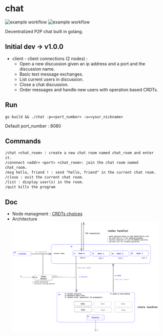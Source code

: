 # chat 
![example workflow](https://github.com/timtimjnvr/chat/actions/workflows/build.yml/badge.svg)
![example workflow](https://github.com/timtimjnvr/chat/actions/workflows/tag-releases.yml/badge.svg)

Decentralized P2P chat built in golang.

## Initial dev -> v1.0.0

- client - client connections (2 nodes) :
  - Open a new discussion given an ip address and a port and the discussion name.
  - Basic text message exchanges.
  - List current users in discussion.
  - Close a chat discussion.
  - Order messages and handle new users with operation based CRDTs.

## Run

```
go build && ./chat -p=<port_number> -u=<your_nickname>
```
Default port_number : 8080

## Commands

```
/chat <chat_room> : create a new chat room named chat_room and enter it.
/connnect <addr> <port> <chat_room>: join the chat room named chat_room.
/msg hello, friend ! : send "hello, friend" in the current chat room.
/close : exit the current chat room.
/list : display user(s) in the room.
/quit kills the program
```

## Doc
- Node managment : [CRDTs choices](doc/crdt.md)
- Architecture
![alt text](https://github.com/timtimjnvr/chat/blob/main/doc/architecture.png?raw=true)

